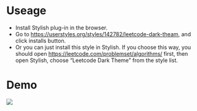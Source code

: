 # Useage

- Install Stylish plug-in in the browser.
- Go to https://userstyles.org/styles/142782/leetcode-dark-theam, and click installs button.
- Or you can just install this style in Stylish. If you choose this way, you should open https://leetcode.com/problemset/algorithms/ first, then open Stylish, choose “Leetcode Dark Theme” from the style list.

# Demo

![](https://github.com/CyC2018/Leetcode-Dark-Theam/blob/master/1.png)
